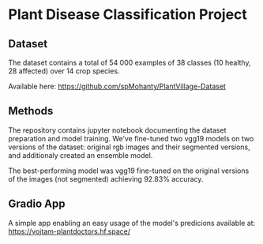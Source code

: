 # Plant Disease Classification Project

## Dataset 
The dataset contains a total of 54 000 examples of 38 classes (10 healthy, 28 affected) over 14 crop species.

Available here: https://github.com/spMohanty/PlantVillage-Dataset 

## Methods
The repository contains jupyter notebook documenting the dataset preparation and model training.
We’ve fine-tuned two vgg19 models on two versions of the dataset: original rgb images and their segmented
versions, and additionaly created an ensemble model. 

The best-performing model was vgg19 fine-tuned on the original versions of the images (not segmented) achieving 92.83% accuracy.

## Gradio App
A simple app enabling an easy usage of the model's predicions available at: https://vojtam-plantdoctors.hf.space/

